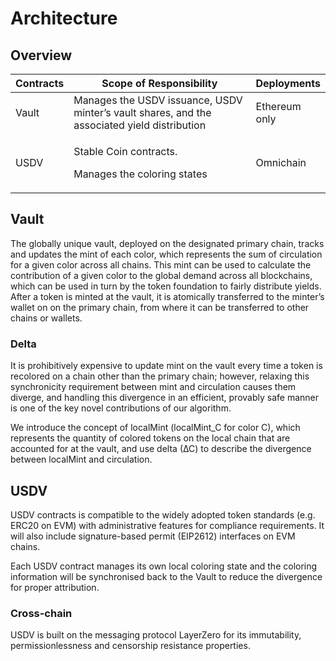 # Architecture

## Overview

<table><thead><tr><th>Contracts</th><th width="293.3333333333333">Scope of Responsibility</th><th>Deployments</th></tr></thead><tbody><tr><td>Vault</td><td>Manages the USDV issuance, USDV minter’s vault shares, and the associated yield distribution</td><td>Ethereum only</td></tr><tr><td>USDV</td><td><p>Stable Coin contracts.</p><p>Manages the coloring states</p></td><td>Omnichain</td></tr></tbody></table>

## Vault

The globally unique vault, deployed on the designated primary chain, tracks and updates the mint of each color, which represents the sum of circulation for a given color across all chains. This mint can be used to calculate the contribution of a given color to the global demand across all blockchains, which can be used in turn by the token foundation to fairly distribute yields. After a token is minted at the vault, it is atomically transferred to the minter’s wallet on on the primary chain, from where it can be transferred to other chains or wallets.

### Delta

It is prohibitively expensive to update mint on the vault every time a token is recolored on a chain other than the primary chain; however, relaxing this synchronicity requirement between mint and circulation causes them diverge, and handling this divergence in an efficient, provably safe manner is one of the key novel contributions of our algorithm.

We introduce the concept of localMint (localMint\_C for color C), which represents the quantity of colored tokens on the local chain that are accounted for at the vault, and use delta (∆C) to describe the divergence between localMint and circulation.

## USDV

USDV contracts is compatible to the widely adopted token standards (e.g. ERC20 on EVM) with administrative features for compliance requirements. It will also include signature-based permit (EIP2612) interfaces on EVM chains.&#x20;

Each USDV contract manages its own local coloring state and the coloring information will be synchronised back to the Vault to reduce the divergence for proper attribution.

### Cross-chain

USDV is built on the messaging protocol LayerZero for its immutability, permissionlessness and censorship resistance properties.&#x20;

